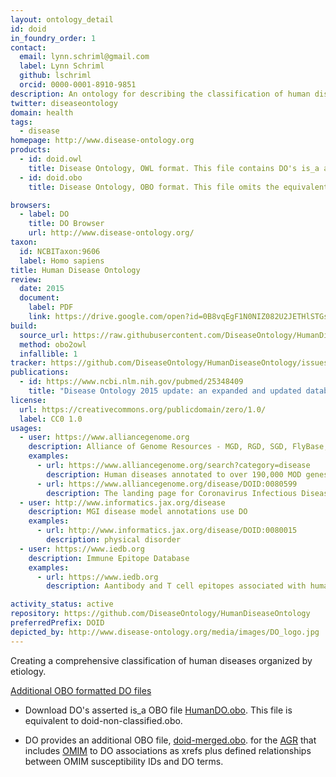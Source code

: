 ```yaml
---
layout: ontology_detail
id: doid
in_foundry_order: 1
contact:
  email: lynn.schriml@gmail.com
  label: Lynn Schriml
  github: lschriml
  orcid: 0000-0001-8910-9851
description: An ontology for describing the classification of human diseases organized by etiology.
twitter: diseaseontology
domain: health
tags:
  - disease
homepage: http://www.disease-ontology.org
products:
  - id: doid.owl
    title: Disease Ontology, OWL format. This file contains DO's is_a asserted hierarchy plus equivalent axioms to other OBO Foundry ontologies.
  - id: doid.obo
    title: Disease Ontology, OBO format. This file omits the equivalent axioms.

browsers:
  - label: DO
    title: DO Browser
    url: http://www.disease-ontology.org/
taxon:
  id: NCBITaxon:9606
  label: Homo sapiens
title: Human Disease Ontology
review:
  date: 2015
  document:
    label: PDF
    link: https://drive.google.com/open?id=0B8vqEgF1N0NIZ082U2JETHlSTGs
build:
  source_url: https://raw.githubusercontent.com/DiseaseOntology/HumanDiseaseOntology/master/src/ontology/doid.obo
  method: obo2owl
  infallible: 1
tracker: https://github.com/DiseaseOntology/HumanDiseaseOntology/issues
publications:
  - id: https://www.ncbi.nlm.nih.gov/pubmed/25348409
    title: "Disease Ontology 2015 update: an expanded and updated database of human diseases for linking biomedical knowledge through disease data"
license:
  url: https://creativecommons.org/publicdomain/zero/1.0/
  label: CC0 1.0
usages:
  - user: https://www.alliancegenome.org
    description: Alliance of Genome Resources - MGD, RGD, SGD, FlyBase, WormBase, ZFIN use DO
    examples:
      - url: https://www.alliancegenome.org/search?category=disease
        description: Human diseases annotated to over 190,000 MOD genes, alleles, disease models and human genes
      - url: https://www.alliancegenome.org/disease/DOID:0080599
        description: The landing page for Coronavirus Infectious Disease
  - user: http://www.informatics.jax.org/disease
    description: MGI disease model annotations use DO
    examples:
      - url: http://www.informatics.jax.org/disease/DOID:0080015
        description: physical disorder
  - user: https://www.iedb.org
    description: Immune Epitope Database
    examples:
      - url: https://www.iedb.org
        description: Aantibody and T cell epitopes associated with human diseases

activity_status: active
repository: https://github.com/DiseaseOntology/HumanDiseaseOntology
preferredPrefix: DOID
depicted_by: http://www.disease-ontology.org/media/images/DO_logo.jpg
---
```


Creating a comprehensive classification of human diseases organized by etiology.

<u>Additional OBO formatted DO files</u>
- Download DO's asserted is_a OBO file [HumanDO.obo](https://raw.githubusercontent.com/DiseaseOntology/HumanDiseaseOntology/master/src/ontology/HumanDO.obo). 
This file is equivalent to doid-non-classified.obo.

- DO provides an additional OBO file, [doid-merged.obo](https://raw.githubusercontent.com/DiseaseOntology/HumanDiseaseOntology/master/src/ontology/doid-merged.obo). 
 for the [AGR](http://www.alliancegenome.org) that includes [OMIM](http://omim.org) to DO associations as xrefs plus defined  relationships between OMIM susceptibility IDs and DO terms.  
